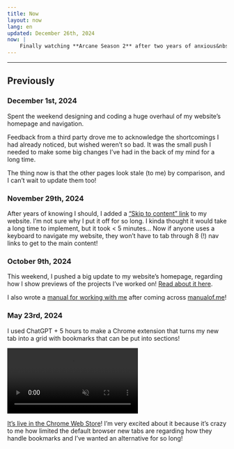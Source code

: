 ```yaml
---
title: Now
layout: now
lang: en
updated: December 26th, 2024
now: |
    Finally watching **Arcane Season 2** after two years of anxious&nbsp;waiting!
---
```



---


## Previously

### December 1st, 2024

Spent the weekend designing and coding a huge overhaul of my website’s homepage and navigation. 

Feedback from a third party drove me to acknowledge the shortcomings I had already noticed, but wished weren’t so bad. It was the small push I needed to make some big changes I’ve had in the back of my mind for a long&nbsp;time.

The thing now is that the other pages look stale (to me) by comparison, and I can’t wait to update them too!

### November 29th, 2024

After years of knowing I should, I added a [“Skip to content” link](https://css-tricks.com/how-to-create-a-skip-to-content-link/) to my website. I’m not sure why I put it off for so long. I kinda thought it would take a long time to implement, but it took < 5 minutes… Now if anyone uses a keyboard to navigate my website, they won’t have to tab through 8 (!) nav links to get to the main content!

### October 9th, 2024

This weekend, I pushed a big update to my website’s homepage, regarding how I show previews of the projects I’ve worked on! [Read about it here](/en/portfolio-project-showcase).

I also wrote a [manual for working with me](/{{page.lang}}/manual) after coming across [manualof.me](https://www.manualof.me/about)!


### May 23rd, 2024

I used ChatGPT + 5 hours to make a Chrome extension that turns my new tab into a grid with bookmarks that can be put into sections! 

<video autoplay loop muted src="/uploads/bookmarks-2024-05-15.mp4" class="w-100 br3"></video>

[It’s live in the Chrome Web Store](https://chromewebstore.google.com/detail/bookmarks-tab/ofijmedbafaffedkkhpgandnchdnbgoo)! I’m very excited about it because it’s crazy to me how limited the default browser new tabs are regarding how they handle bookmarks and I’ve wanted an alternative for so long!
